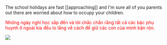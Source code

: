 The school holidays are fast [[approaching]] and I'm sure all of you parents out there are worried about how to occupy your children. 

<font color="#ff0000">Những ngày nghỉ học sắp đến và tôi chắc chắn rằng tất cả các bậc phụ huynh ở ngoài kia đều lo lắng về cách để giữ các con của mình bận rộn.</font>



![](https://i.imgur.com/cRfnnIU.png)

